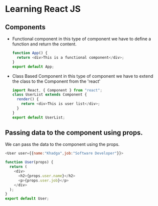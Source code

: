 # Learning React JS

## Components

- Functional component
  in this type of component we have to define a function and return the content.

  ```javascript
  function App() {
    return <div>This is a functional component</div>;
  }
  export default App;
  ```

- Class Based Component
  in this type of component we have to extend the class to the Component from the 'react'

  ```javascript
  import React, { Component } from "react";
  class UserList extends Component {
    render() {
      return <div>This is user list</div>;
    }
  }
  export default UserList;
  ```

## Passing data to the component using props.

We can pass the data to the component using the props.

```javascript
<User user={{name:"Khadga",job:"Software Developer"}}>

function User(props) {
  return (
    <div>
      <h2>{props.user.name}</h2>
      <p>{props.user.job}</p>
    </div>
  );
}
export default User;



```
